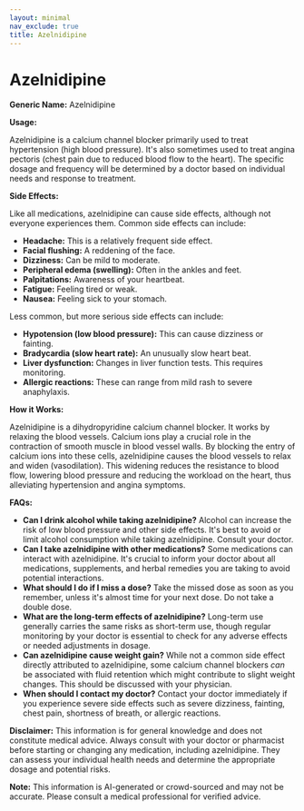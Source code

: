 ```yaml
---
layout: minimal
nav_exclude: true
title: Azelnidipine
---
```


# Azelnidipine

**Generic Name:** Azelnidipine

**Usage:**

Azelnidipine is a calcium channel blocker primarily used to treat hypertension (high blood pressure).  It's also sometimes used to treat angina pectoris (chest pain due to reduced blood flow to the heart).  The specific dosage and frequency will be determined by a doctor based on individual needs and response to treatment.

**Side Effects:**

Like all medications, azelnidipine can cause side effects, although not everyone experiences them.  Common side effects can include:

* **Headache:** This is a relatively frequent side effect.
* **Facial flushing:** A reddening of the face.
* **Dizziness:** Can be mild to moderate.
* **Peripheral edema (swelling):** Often in the ankles and feet.
* **Palpitations:** Awareness of your heartbeat.
* **Fatigue:** Feeling tired or weak.
* **Nausea:** Feeling sick to your stomach.

Less common, but more serious side effects can include:

* **Hypotension (low blood pressure):**  This can cause dizziness or fainting.
* **Bradycardia (slow heart rate):**  An unusually slow heart beat.
* **Liver dysfunction:**  Changes in liver function tests.  This requires monitoring.
* **Allergic reactions:**  These can range from mild rash to severe anaphylaxis.


**How it Works:**

Azelnidipine is a dihydropyridine calcium channel blocker.  It works by relaxing the blood vessels.  Calcium ions play a crucial role in the contraction of smooth muscle in blood vessel walls.  By blocking the entry of calcium ions into these cells, azelnidipine causes the blood vessels to relax and widen (vasodilation). This widening reduces the resistance to blood flow, lowering blood pressure and reducing the workload on the heart, thus alleviating hypertension and angina symptoms.


**FAQs:**

* **Can I drink alcohol while taking azelnidipine?**  Alcohol can increase the risk of low blood pressure and other side effects.  It's best to avoid or limit alcohol consumption while taking azelnidipine.  Consult your doctor.
* **Can I take azelnidipine with other medications?**  Some medications can interact with azelnidipine.  It's crucial to inform your doctor about all medications, supplements, and herbal remedies you are taking to avoid potential interactions.
* **What should I do if I miss a dose?**  Take the missed dose as soon as you remember, unless it's almost time for your next dose. Do not take a double dose.
* **What are the long-term effects of azelnidipine?**  Long-term use generally carries the same risks as short-term use, though regular monitoring by your doctor is essential to check for any adverse effects or needed adjustments in dosage.
* **Can azelnidipine cause weight gain?**  While not a common side effect directly attributed to azelnidipine, some calcium channel blockers *can* be associated with fluid retention which might contribute to slight weight changes.  This should be discussed with your physician.
* **When should I contact my doctor?**  Contact your doctor immediately if you experience severe side effects such as severe dizziness, fainting, chest pain, shortness of breath, or allergic reactions.


**Disclaimer:** This information is for general knowledge and does not constitute medical advice.  Always consult with your doctor or pharmacist before starting or changing any medication, including azelnidipine.  They can assess your individual health needs and determine the appropriate dosage and potential risks.


**Note:** This information is AI-generated or crowd-sourced and may not be accurate. Please consult a medical professional for verified advice.